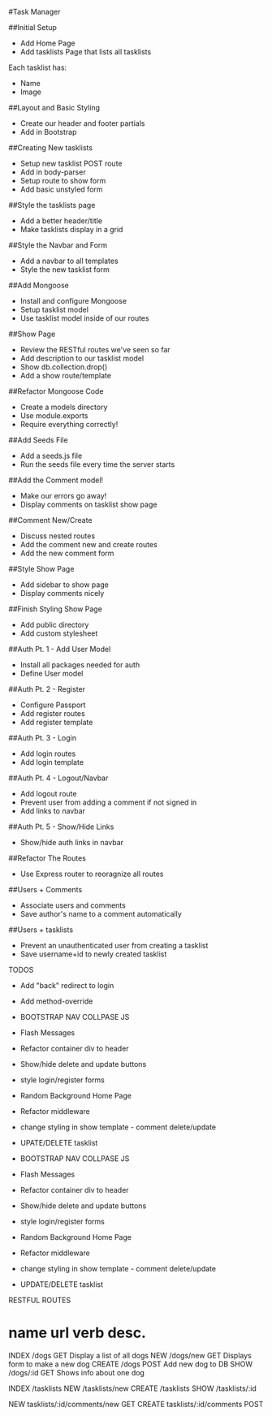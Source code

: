 #Task Manager

##Initial Setup
* Add Home Page
* Add tasklists Page that lists all tasklists

Each tasklist has:
   * Name
   * Image

##Layout and Basic Styling
* Create our header and footer partials
* Add in Bootstrap

##Creating New tasklists
* Setup new tasklist POST route
* Add in body-parser
* Setup route to show form
* Add basic unstyled form

##Style the tasklists page
* Add a better header/title
* Make tasklists display in a grid

##Style the Navbar and Form
* Add a navbar to all templates
* Style the new tasklist form

##Add Mongoose
* Install and configure Mongoose
* Setup tasklist model
* Use tasklist model inside of our routes

##Show Page
* Review the RESTful routes we've seen so far
* Add description to our tasklist model
* Show db.collection.drop()
* Add a show route/template

##Refactor Mongoose Code
* Create a models directory
* Use module.exports
* Require everything correctly!

##Add Seeds File
* Add a seeds.js file
* Run the seeds file every time the server starts

##Add the Comment model!
* Make our errors go away!
* Display comments on tasklist show page

##Comment New/Create
* Discuss nested routes
* Add the comment new and create routes
* Add the new comment form

##Style Show Page
* Add sidebar to show page
* Display comments nicely

##Finish Styling Show Page
* Add public directory
* Add custom stylesheet

##Auth Pt. 1 - Add User Model
* Install all packages needed for auth
* Define User model 

##Auth Pt. 2 - Register
* Configure Passport
* Add register routes
* Add register template

##Auth Pt. 3 - Login
* Add login routes
* Add login template

##Auth Pt. 4 - Logout/Navbar
* Add logout route
* Prevent user from adding a comment if not signed in
* Add links to navbar

##Auth Pt. 5 - Show/Hide Links
* Show/hide auth links in navbar 

##Refactor The Routes
* Use Express router to reoragnize all routes

##Users + Comments
* Associate users and comments
* Save author's name to a comment automatically

##Users + tasklists
* Prevent an unauthenticated user from creating a tasklist
* Save username+id to newly created tasklist


TODOS
* Add "back" redirect to login
* Add method-override
* BOOTSTRAP NAV COLLPASE JS
* Flash Messages
* Refactor container div to header
* Show/hide delete and update buttons
* style login/register forms
* Random Background Home Page
* Refactor middleware
* change styling in show template - comment delete/update
* UPATE/DELETE tasklist

* BOOTSTRAP NAV COLLPASE JS
* Flash Messages
* Refactor container div to header
* Show/hide delete and update buttons
* style login/register forms
* Random Background Home Page
* Refactor middleware
* change styling in show template - comment delete/update
* UPDATE/DELETE tasklist




RESTFUL ROUTES

name      url      verb    desc.
===============================================
INDEX   /dogs      GET   Display a list of all dogs
NEW     /dogs/new  GET   Displays form to make a new dog
CREATE  /dogs      POST  Add new dog to DB
SHOW    /dogs/:id  GET   Shows info about one dog

INDEX   /tasklists
NEW     /tasklists/new
CREATE  /tasklists
SHOW    /tasklists/:id

NEW     tasklists/:id/comments/new    GET
CREATE  tasklists/:id/comments      POST